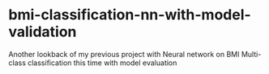 # bmi-classification-nn-with-model-validation
Another lookback of my previous project with Neural network on BMI Multi-class classification this time with model evaluation

